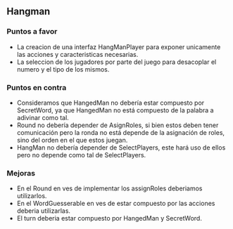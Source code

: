 ## Hangman

### Puntos a favor
- La creacion de una interfaz HangManPlayer para exponer unicamente las acciones y caracteristicas necesarias.
- La seleccion de los jugadores por parte del juego para desacoplar el numero y el tipo de los mismos.

### Puntos en contra
- Consideramos que HangedMan no debería estar compuesto por SecretWord, ya que HangedMan no está compuesto de la palabra a adivinar como tal.
- Round no debería depender de AsignRoles, si bien estos deben tener comunicación pero la ronda no está depende de la asignación de roles, sino del orden en el que estos juegan.
- HangMan no debería depender de SelectPlayers, este hará uso de ellos pero no depende como tal de SelectPlayers. 

### Mejoras
- En el Round en ves de implementar los assignRoles deberiamos utilizarlos.
- En el WordGuesserable en ves de estar compuesto por las acciones deberia utilizarlas.
- El turn deberia estar compuesto por HangedMan y SecretWord.
